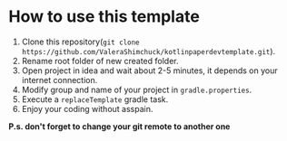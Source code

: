# How to use this template

1. Clone this repository(`git clone https://github.com/ValeraShimchuck/kotlinpaperdevtemplate.git`).
2. Rename root folder of new created folder.
3. Open project in idea and wait about 2-5 minutes, it depends on your internet connection.
4. Modify group and name of your project in `gradle.properties`.
5. Execute a `replaceTemplate` gradle task.
6. Enjoy your coding without asspain.

**P.s. don't forget to change your git remote to another one**
